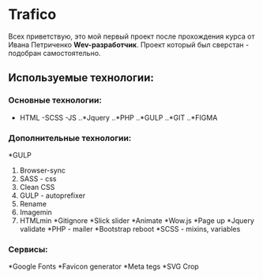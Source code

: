 # Trafico
Всех приветствую, это мой первый проект после прохождения курса от Ивана Петриченко **Wev-разработчик**.
Проект который был сверстан - подобран самостоятельно.

## Используемые технологии:
### Основные технологии:
+ HTML
-SCSS
-JS
..*Jquery
..*PHP
..*GULP
..*GIT
..*FIGMA
### Дополнительные технологии:
*GULP
   1. Browser-sync
   2. SASS - css
   3. Clean CSS
   4. GULP - autoprefixer
   5. Rename
   6. Imagemin
   7. HTMLmin
*Gitignore
*Slick slider
*Animate
*Wow.js
*Page up
*Jquery validate
*PHP - mailer
*Bootstrap reboot
*SCSS - mixins, variables
### Сервисы:
*Google Fonts
*Favicon generator
*Meta tegs
*SVG Crop
